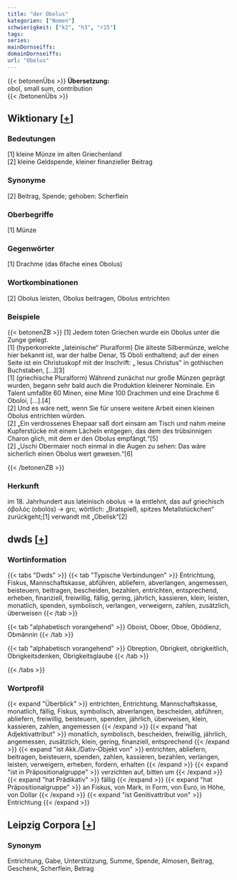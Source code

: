 ```yaml
---
title: "der Obolus"
kategorien: ["Nomen"]
schwierigkeit: ["k2", "h3", "r15"]
tags:
series:
mainDornseiffs:
domainDornseiffs:
url: "Obolus"
---
```


{{< betonenÜbs >}}
**Übersetzung:**  
obol, small sum, contribution  
{{< /betonenÜbs >}}

## Wiktionary [[+](https://de.wiktionary.org/wiki/Obolus)]

### Bedeutungen
[1] kleine Münze im alten Griechenland  
[2] kleine Geldspende, kleiner finanzieller Beitrag  

### Synonyme
[2] Beitrag, Spende; gehoben: Scherflein  

### Oberbegriffe
[1] Münze  

### Gegenwörter
[1] Drachme (das 6fache eines Obolus)  

### Wortkombinationen
[2] Obolus leisten, Obolus beitragen, Obolus entrichten  

### Beispiele
{{< betonenZB >}}
[1] Jedem toten Griechen wurde ein Obolus unter die Zunge gelegt.  
[1] (hyperkorrekte „lateinische“ Pluralform) Die älteste Silbermünze, welche hier bekannt ist, war der halbe Denar, 15 Oboli enthaltend; auf der einen Seite ist ein Christuskopf mit der Inschrift: „ Iesus Christus" in gothischen Buchstaben, […][3]  
[1] (griechische Pluralform) Während zunächst nur große Münzen geprägt wurden, begann sehr bald auch die Produktion kleinerer Nominale. Ein Talent umfaßte 60 Minen, eine Mine 100 Drachmen und eine Drachme 6 Oboloi, […].[4]  
[2] Und es wäre nett, wenn Sie für unsere weitere Arbeit einen kleinen Obolus entrichten würden.  
[2] „Ein verdrossenes Ehepaar saß dort einsam am Tisch und nahm meine Kupferstücke mit einem Lächeln entgegen, das dem des trübsinnigen Charon glich, mit dem er den Obolus empfängt.“[5]  
[2] „Uschi Obermaier noch einmal in die Augen zu sehen: Das wäre sicherlich einen Obolus wert gewesen.“[6]  

{{< /betonenZB >}}
### Herkunft
im 18. Jahrhundert aus lateinisch obolus → la entlehnt, das auf griechisch ὀβολός (obolós) → grc, wörtlich: „Bratspieß, spitzes Metallstückchen“ zurückgeht;[1] verwandt mit „Obelisk“[2]  



## dwds [[+](https://www.dwds.de/wb/Obolus)]

### Wortinformation
{{< tabs "Dwds" >}}
{{< tab "Typische Verbindungen" >}}
Entrichtung, Fiskus, Mannschaftskasse, abführen, abliefern, abverlangen, angemessen, beisteuern, beitragen, bescheiden, bezahlen, entrichten, entsprechend, erheben, finanziell, freiwillig, fällig, gering, jährlich, kassieren, klein, leisten, monatlich, spenden, symbolisch, verlangen, verweigern, zahlen, zusätzlich, überweisen
{{< /tab >}}

{{< tab "alphabetisch vorangehend" >}}
Oboist, Oboer, Oboe, Obödienz, Obmännin
{{< /tab >}}

{{< tab "alphabetisch vorangehend" >}}
Obreption, Obrigkeit, obrigkeitlich, Obrigkeitsdenken, Obrigkeitsglaube
{{< /tab >}}

{{< /tabs >}}

### Wortprofil
{{< expand "Überblick" >}} entrichten, Entrichtung, Mannschaftskasse, monatlich, fällig, Fiskus, symbolisch, abverlangen, bescheiden, abführen, abliefern, freiwillig, beisteuern, spenden, jährlich, überweisen, klein, kassieren, zahlen, angemessen {{< /expand >}}
{{< expand "hat Adjektivattribut" >}} monatlich, symbolisch, bescheiden, freiwillig, jährlich, angemessen, zusätzlich, klein, gering, finanziell, entsprechend {{< /expand >}}
{{< expand "ist Akk./Dativ-Objekt von" >}} entrichten, abliefern, beitragen, beisteuern, spenden, zahlen, kassieren, bezahlen, verlangen, leisten, verweigern, erheben, fordern, erhalten {{< /expand >}}
{{< expand "ist in Präpositionalgruppe" >}} verzichten auf, bitten um {{< /expand >}}
{{< expand "hat Prädikativ" >}} fällig {{< /expand >}}
{{< expand "hat Präpositionalgruppe" >}} an Fiskus, von Mark, in Form, von Euro, in Höhe, von Dollar {{< /expand >}}
{{< expand "ist Genitivattribut von" >}} Entrichtung {{< /expand >}}

## Leipzig Corpora [[+](https://corpora.uni-leipzig.de/en/res?word=Obolus&corpusId=deu_newscrawl-public_2018)]


### Synonym
Entrichtung, Gabe, Unterstützung, Summe, Spende, Almosen, Beitrag, Geschenk, Scherflein, Betrag

